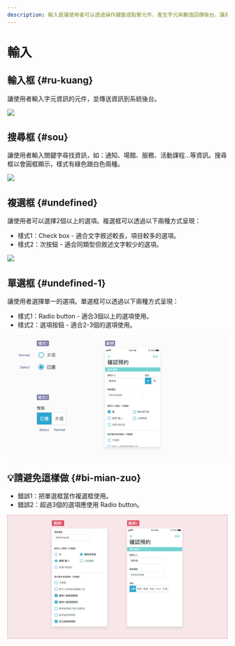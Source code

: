 ```yaml
---
description: 輸入是讓使用者可以透過操作鍵盤或點擊元件，產生字元與數值回傳後台，讓系統做出相對應的回應與顯示。
---
```


# 輸入

## 輸入框 {#ru-kuang}

讓使用者輸入字元資訊的元件，並傳送資訊到系統後台。

![](https://blobscdn.gitbook.com/v0/b/gitbook-28427.appspot.com/o/assets%2F-LJqxLHJJJ9AJ4DtjPcY%2F-LJwQpddKdnt66cJ1dSC%2F-LJwSCzaJMf-_rPKdy8r%2Fimage.png?alt=media&token=60c75707-720a-467a-ad16-f26d7359e5c8)

## 搜尋框 {#sou}

讓使用者輸入關鍵字尋找資訊，如：通知、場館、服務、活動課程...等資訊。搜尋框以會圓框顯示，樣式有綠色跟白色兩種。

![](https://blobscdn.gitbook.com/v0/b/gitbook-28427.appspot.com/o/assets%2F-LJqxLHJJJ9AJ4DtjPcY%2F-LKPk6lEuclDQrmEA0gh%2F-LKPk_Xx1pXfDhqfDHr1%2Fimage.png?alt=media&token=6b4b9a0f-ac83-4d31-87f1-481d2f5a6bfc)

## 複選框 {#undefined}

讓使用者可以選擇2個以上的選項。複選框可以透過以下兩種方式呈現：

* 樣式1：Check box - 適合文字敘述較長，項目較多的選項。
* 樣式2：次按鈕 - 適合同類型但敘述文字較少的選項。

![](https://blobscdn.gitbook.com/v0/b/gitbook-28427.appspot.com/o/assets%2F-LJqxLHJJJ9AJ4DtjPcY%2F-LJwQpddKdnt66cJ1dSC%2F-LJwU14EgyZ1msgBzJw7%2Fimage.png?alt=media&token=f0ae662d-2300-4b37-a9a9-2498a4a12389)

## 單選框 {#undefined-1}

讓使用者選擇單一的選項。單選框可以透過以下兩種方式呈現：

* 樣式1：Radio button - 適合3個以上的選項使用。
* 樣式2：選項按鈕 - 適合2-3個的選項使用。

![](../.gitbook/assets/image%20%2862%29.png)

## 💡請避免這樣做 {#bi-mian-zuo}

* 錯誤1：把單選框當作複選框使用。
* 錯誤2：超過3個的選項應使用 Radio button。

![](../.gitbook/assets/image%20%28143%29.png)

